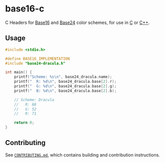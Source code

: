 # base16-c

C Headers for [Base16] and [Base24] color schemes, for use in [C](https://en.wikipedia.org/wiki/C_(programming_language)) or [C++](https://en.wikipedia.org/wiki/C%2B%2B).

## Usage

``` c
#include <stdio.h>

#define BASE16_IMPLEMENTATION
#include "base24-dracula.h"

int main() {
    printf("Scheme: %s\n", base24_dracula.name);
    printf("  R: %d\n", base24_dracula.base[2].r);
    printf("  G: %d\n", base24_dracula.base[2].g);
    printf("  B: %d\n", base24_dracula.base[2].b);

    // Scheme: Dracula
    //   R: 68
    //   G: 52
    //   R: 71

    return 0;
}
```

## Contributing

See [`CONTRIBUTING.md`], which contains building and contribution
instructions.

[base16]: https://github.com/tinted-theming/home
[base24]: https://github.com/tinted-theming/base24/
[xfce4-terminal]: https://docs.xfce.org/apps/terminal/start
[`CONTRIBUTING.md`]: CONTRIBUTING.md

